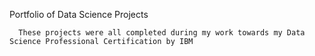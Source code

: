 Portfolio of Data Science Projects
      
      
      These projects were all completed during my work towards my Data Science Professional Certification by IBM
